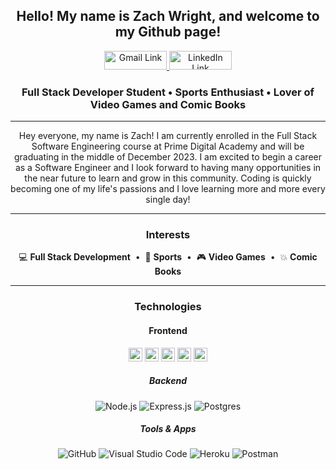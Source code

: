 <!--------------------- Intro ---------------------->
<h2 align="center">Hello! My name is Zach Wright, and welcome to my Github page!</h2>
<!--------------------- Links ---------------------->
<p align="center">
<a href="mailto:zwright101@gmail.com" target="_blank" rel="noopener noreferrer">
    <img alt="Gmail Link" title="Gmail Link" src="https://img.shields.io/badge/Gmail-D14836?style=for-the-badge&logo=gmail&logoColor=white"                   height="30px" width="100px"/>
</a>
<a href="https://www.linkedin.com/in/wrightzach/" target="_blank" rel="noopener noreferrer">
    <img alt="LinkedIn Link" title="LinkedIn Link" src="https://img.shields.io/badge/linkedin-%230077B5.svg?style=for-the-                      badge&logo=linkedin&logoColor=white" height="30px" width="100px"/>
</a>
</p>
<!--------------------- Image ---------------------->
<!-- <p align="center">
    <a href="https://www.deviantart.com/chernigiv/art/Mass-Effect-fan-art-547443715">
    <img src="https://images-wixmp-ed30a86b8c4ca887773594c2.wixmp.com/f/3c49b196-7b63-404c-9ab6-d93f5be93b0a/d91xm9v-91fd0818-9d6b-48f0-b803-88268ad64de2.jpg?token=eyJ0eXAiOiJKV1QiLCJhbGciOiJIUzI1NiJ9.eyJzdWIiOiJ1cm46YXBwOjdlMGQxODg5ODIyNjQzNzNhNWYwZDQxNWVhMGQyNmUwIiwiaXNzIjoidXJuOmFwcDo3ZTBkMTg4OTgyMjY0MzczYTVmMGQ0MTVlYTBkMjZlMCIsIm9iaiI6W1t7InBhdGgiOiJcL2ZcLzNjNDliMTk2LTdiNjMtNDA0Yy05YWI2LWQ5M2Y1YmU5M2IwYVwvZDkxeG05di05MWZkMDgxOC05ZDZiLTQ4ZjAtYjgwMy04ODI2OGFkNjRkZTIuanBnIn1dXSwiYXVkIjpbInVybjpzZXJ2aWNlOmZpbGUuZG93bmxvYWQiXX0.NNniqWSRhljHyz4s3fJBvTF7zOG80PwjHjeOOM9RQ7I">
    </a>
</p> -->
<!--------------------- About Me ---------------------->
<h3 align="center">Full Stack Developer Student • Sports Enthusiast • Lover of Video Games and Comic Books </h3>
<hr />
<p align="center">  
Hey everyone, my name is Zach! I am currently enrolled in the Full Stack Software Engineering course at Prime Digital Academy and will be graduating in the middle of December 2023. I am excited to begin a career as a Software Engineer and I look forward to having many opportunities in the near future to learn and grow in this community. Coding is quickly becoming one of my life's passions and I love learning more and more every single day!
</p>
<hr />
<!--------------------- Interests ---------------------->
<h3 align="center">Interests</h3>
<p align="center">
💻  <b>Full Stack Development</b> &nbsp;&bull;&nbsp; 🏈 <b>Sports</b> &nbsp;&bull;&nbsp; 🎮 <b>Video Games</b> &nbsp;&bull;&nbsp; 💥 <b>Comic Books</b>
<hr />
<!--------------------- Technologies ---------------------->
<h3 align="center">Technologies</h3>
<!--------------------- Frontend ---------------------->
<h4 align="center">Frontend</h4>
<p align="center">
    <img src="https://img.shields.io/badge/JavaScript-323330?style=plastic&logo=javascript&logoColor=F7DF1E" height="22px"/>
    <img src="https://img.shields.io/badge/React-20232A?style=plastic&logo=react&logoColor=61DAFB" height="22px"/>
    <img src="https://img.shields.io/badge/Redux-593D88?style=plastic&logo=redux&logoColor=white" height="22px"/>
    <img src="https://img.shields.io/badge/React_Router-CA4225?style=plastic&logo=react-router&logoColor=white" height="22px"/>
    <img src="https://img.shields.io/badge/Material--UI-0081CB?style=plastic&logo=material-ui&logoColor=white" height="22px"/> 
</p>
<!-- Backend Section !--> 
<h5 align="center">Backend</h2>
<p align="center">
  <img src="https://img.shields.io/badge/node.js-6DA55F?style=for-the-badge&logo=node.js&logoColor=white" alt="Node.js">
  <img src="https://img.shields.io/badge/express.js-%23404d59.svg?style=for-the-badge&logo=express&logoColor=%2361DAFB" alt="Express.js">
  <img src="https://img.shields.io/badge/postgres-%23316192.svg?style=for-the-badge&logo=postgresql&logoColor=white" alt="Postgres">
</p>
<!-- Tools/Apps section !--> 
<h5 align="center">Tools & Apps</h2>
<p align="center">
  <img src="https://img.shields.io/badge/github-%23121011.svg?style=for-the-badge&logo=github&logoColor=white" alt="GitHub">
  <img src="https://img.shields.io/badge/Visual%20Studio%20Code-0078d7.svg?style=for-the-badge&logo=visual-studio-code&logoColor=white" alt="Visual Studio Code">
  <img src="https://img.shields.io/badge/heroku-%23430098.svg?style=for-the-badge&logo=heroku&logoColor=white" alt="Heroku">
  <img src="https://img.shields.io/badge/Postman-FF6C37?style=for-the-badge&logo=postman&logoColor=white" alt="Postman">
</p>


<!--
**zwright101/zwright101** is a ✨ _special_ ✨ repository because its `README.md` (this file) appears on your GitHub profile.

Here are some ideas to get you started:

- 🔭 I’m currently working on ...
- 🌱 I’m currently learning ...
- 👯 I’m looking to collaborate on ...
- 🤔 I’m looking for help with ...
- 💬 Ask me about ...
- 📫 How to reach me: ...
- 😄 Pronouns: ...
- ⚡ Fun fact: ...
-->

